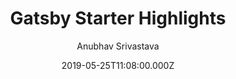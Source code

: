 ---
title: Gatsby Starter Highlights
github: https://github.com/anubhavsrivastava/gatsby-starter-highlights
demo: https://anubhavsrivastava.github.io/gatsby-starter-highlights/
author: Anubhav Srivastava
ssg:
  - Gatsby
cms:
  - Markdown
date: 2019-05-25T11:08:00.000Z
description: Gatsby.js V2 starter template based on highlights by HTML5 UP
draft: false
publish_date: '2019-05-25T11:08:00Z'
update_date: '2022-01-13T09:40:56Z'
github_star: 15
github_fork: 12
---